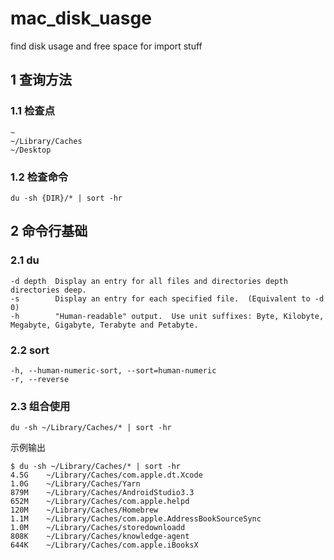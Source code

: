 # mac_disk_uasge
find disk usage and free space for import stuff

## 1 查询方法

### 1.1 检查点

```
~
~/Library/Caches
~/Desktop
```

### 1.2 检查命令

```
du -sh {DIR}/* | sort -hr
```

## 2 命令行基础

### 2.1 du

```
-d depth  Display an entry for all files and directories depth directories deep.
-s        Display an entry for each specified file.  (Equivalent to -d 0)
-h        "Human-readable" output.  Use unit suffixes: Byte, Kilobyte, Megabyte, Gigabyte, Terabyte and Petabyte.
```

### 2.2 sort

```
-h, --human-numeric-sort, --sort=human-numeric
-r, --reverse
```

### 2.3 组合使用

```
du -sh ~/Library/Caches/* | sort -hr
```

示例输出

```
$ du -sh ~/Library/Caches/* | sort -hr
4.5G	~/Library/Caches/com.apple.dt.Xcode
1.0G	~/Library/Caches/Yarn
879M	~/Library/Caches/AndroidStudio3.3
652M	~/Library/Caches/com.apple.helpd
120M	~/Library/Caches/Homebrew
1.1M	~/Library/Caches/com.apple.AddressBookSourceSync
1.0M	~/Library/Caches/storedownloadd
808K	~/Library/Caches/knowledge-agent
644K	~/Library/Caches/com.apple.iBooksX
```